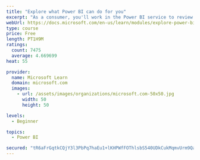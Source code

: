 ```yaml
---
title: "Explore what Power BI can do for you"
excerpt: "As a consumer, you'll work in the Power BI service to review and interact with content that has been shared with you. This module provides the foundational information that you need to work effectively in the Power BI service."
webUrl: https://docs.microsoft.com/en-us/learn/modules/explore-power-bi-service/
type: course
price: Free
length: PT1H9M
ratings:
  count: 7475
  average: 4.669699
heat: 55

provider:
  name: Microsoft Learn
  domain: microsoft.com
  images:
    - url: /assets/images/organizations/microsoft.com-50x50.jpg
      width: 50
      height: 50

levels:
  - Beginner

topics:
  - Power BI

secured: "tR6aFrGqtkCQjY3l3PbPq7haEu1+lKHPWfFOThlsbS540UDkCukMqmvUrm9QaeAjI9FLztID7RF/OB0C35C+z5utz7+nBl9mMPZ+l197v7pHLKGcu1A7HFemmTbZzK+QYPFPT5smWEDVZf0yVNVDDeLF/pVBKJ+gmqQgJ+2vQdQNmmMFGCm/z78XR2WI10CNpYEA+yZtus3lnupcsQWJROdz7xraFEorxgmV2A2lBun/XsU9kqTT/a2FMPWC0CSO4O+mZN1l3nCRmdDpr36C+tNUDyRVyFC/LPdxzm0y+o8zf1G04gzLWdP6xXApWZQHpGOqOMj7Pi23+vV6ApOjwWCGTc9biX4Eo4ZeF8CnVs1sFyCuxmS87KWXRgxPIUp4yBgUREx8VypC260Tw6VGGzwNeZUTaIphDGKR9BfVLaY=;DVbRwFGTEHhDaTknH+76ng=="
---
```


